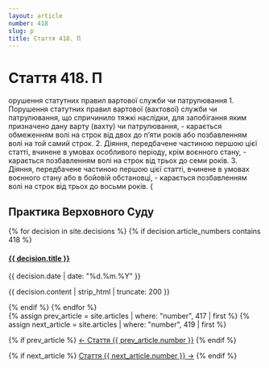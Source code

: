 ```yaml
---
layout: article
number: 418
slug: p
title: Стаття 418. П
---
```


# Стаття 418. П

орушення статутних правил вартової служби чи патрулювання 1. Порушення статутних правил вартової (вахтової) служби чи патрулювання, що спричинило тяжкі наслідки, для запобігання яким призначено дану варту (вахту) чи патрулювання, - карається обмеженням волі на строк від двох до п’яти років або позбавленням волі на той самий строк. 2. Діяння, передбачене частиною першою цієї статті, вчинене в умовах особливого періоду, крім воєнного стану, - карається позбавленням волі на строк від трьох до семи років. 3. Діяння, передбачене частиною першою цієї статті, вчинене в умовах воєнного стану або в бойовій обстановці, - карається позбавленням волі на строк від трьох до восьми років. {

## Практика Верховного Суду

<div class="decisions-container">
{% for decision in site.decisions %}
  {% if decision.article_numbers contains 418 %}
    <div class="decision-item">
      <h4><a href="{{ decision.url }}">{{ decision.title }}</a></h4>
      <p class="decision-date">{{ decision.date | date: "%d.%m.%Y" }}</p>
      <p class="decision-excerpt">{{ decision.content | strip_html | truncate: 200 }}</p>
    </div>
  {% endif %}
{% endfor %}
</div>

<div class="article-navigation">
  {% assign prev_article = site.articles | where: "number", 417 | first %}
  {% assign next_article = site.articles | where: "number", 419 | first %}
  
  {% if prev_article %}
    <a href="{{ prev_article.url }}" class="prev-article">← Стаття {{ prev_article.number }}</a>
  {% endif %}
  
  {% if next_article %}
    <a href="{{ next_article.url }}" class="next-article">Стаття {{ next_article.number }} →</a>
  {% endif %}
</div>
